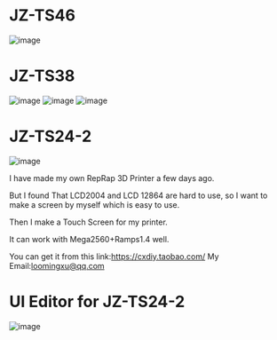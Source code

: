 # JZ-TS46
![image](https://github.com/miblooming/JZ-TS24-2/blob/master/JZ-TFT46.jpg)
# JZ-TS38
![image](https://github.com/miblooming/JZ-TS24-2/blob/master/JZ-TFT38.jpg)
![image](https://github.com/miblooming/JZ-TS24-2/blob/master/%E6%99%92%E5%9B%BE/%E6%A8%A1%E5%9E%8B%E9%A2%84%E8%A7%88%20(1).jpg)
![image](https://github.com/miblooming/JZ-TS24-2/blob/master/%E6%99%92%E5%9B%BE/%E6%A8%A1%E5%9E%8B%E9%A2%84%E8%A7%88%20(2).jpg)
# JZ-TS24-2
![image](https://github.com/miblooming/JZ-TS24-2/blob/master/Introduction/Picture/1%20(1).png)
 
I have made my own RepRap 3D Printer a few days ago.

But I found That LCD2004 and LCD 12864 are hard to use,
so I want to make a screen by myself which is easy to use.

Then I make a Touch Screen for my printer.

It can work with Mega2560+Ramps1.4 well.

You can get it from this link:https://cxdiy.taobao.com/
My Email:loomingxu@qq.com

# UI Editor for JZ-TS24-2

![image](https://github.com/miblooming/JZ-TS24-2/blob/master/Introduction/Screensnap/ui_editor.JPG)

